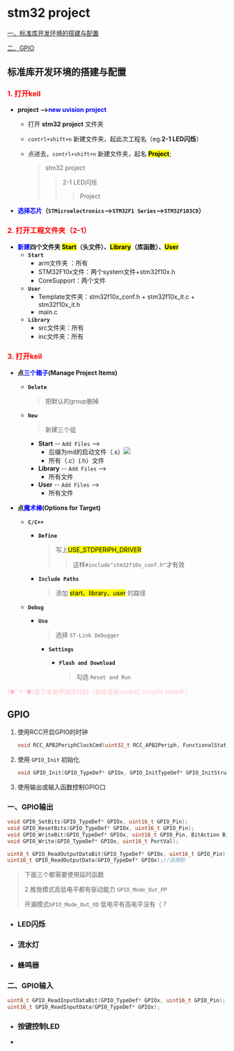 # stm32 project

[一、标准库开发环境的搭建与配置](#标准库开发环境的搭建与配置)

[二、GPIO](#GPIO)



## 标准库开发环境的搭建与配置

###   <font color=red>1. 打开keil</font>

+ <b>project --><font color=blue>new uvision project </font></b>

  + 打开 **stm32 project** 文件夹

  + `contrl+shift+n` 新建文件夹，起此次工程名（eg.**2-1 LED闪烁**）

  + 点进去，`contrl+shift+n` 新建文件夹，起名 <mark>**Project**</mark>;

    > stm32 project 
    >
    > > 2-1 LED闪烁
    > >
    > > >  Project

* **<font color=blue>选择芯片</font>（`STMicroelectronics`-->`STM32F1 Series`-->`STM32F103C8`）**

  

### <font color=red>2. 打开工程文件夹（2-1）</font>

* <b><font color=blue>新建</font>四个文件夹 <mark>Start</mark>（头文件）、<mark>Library</mark>（库函数）、<mark>User</mark></b>
  + **`Start`**
    + arm文件夹 ：所有
    + STM32F10x文件：两个system文件+stm32f10x.h
    + CoreSupport：两个文件
  + **`User`**
    + Template文件夹：stm32f10x_conf.h + stm32f10x_it.c + stm32f10x_it.h
    + main.c
  + **`Library`**
    + src文件夹：所有
    + inc文件夹：所有

### <font color=red>3. 打开keil</font>

* <b>点<font color=blue>三个箱子</font>(Manage Project Items)</b>

  + <b>`Delete`</b> 

    >  把默认的group删掉

  + <b>`New`</b>

    > 新建三个组

    + <b>Start</b> -- `Add Files` --> 
      + 后缀为md的启动文件（.s）![](C:\Users\Lenovo\Desktop\STM32Project\STM32资料\图片1.png)
      + 所有（.c）(.h）文件
    + <b>Library</b> -- `Add Files` --> 
      + 所有文件
    + <b>User</b> -- `Add Files` --> 
      + 所有文件

* <b>点<font color=blue>魔术棒</font>(Options for Target)</b>

  + <b>`C/C++`</b>

    * <b>`Define` </b>

      >  写上<mark>USE_STDPERIPH_DRIVER</mark>
      >
      > > 这样`#include"stm32f10x_conf.h"`才有效

    * <b>`Include Paths`</b>

      > 添加 <mark>start、library、user</mark> 的路径

  + <b>`Debug`</b>

    + **`Use`**

      > 选择 `ST-Link Debugger`

      + **`Settings`**

        + <b>`Flash and Download`</b>

          >  勾选 `Reset and Run`
    
    

<font color=pink>(●ˇ∀ˇ●)接下来是开始写代码（熟练使用contrlC contrlV contrlF）</font>

## GPIO

1. 使用RCC开启GPIO的时钟

   ```c
   void RCC_APB2PeriphClockCmd(uint32_t RCC_APB2Periph, FunctionalState NewState)
   ```

2. 使用 `GPIO_Init`  初始化

   ```c
   void GPIO_Init(GPIO_TypeDef* GPIOx, GPIO_InitTypeDef* GPIO_InitStruct)
   ```

3. 使用输出或输入函数控制GPIO口

### 一、GPIO输出

```c
void GPIO_SetBits(GPIO_TypeDef* GPIOx, uint16_t GPIO_Pin);
void GPIO_ResetBits(GPIO_TypeDef* GPIOx, uint16_t GPIO_Pin);
void GPIO_WriteBit(GPIO_TypeDef* GPIOx, uint16_t GPIO_Pin, BitAction BitVal);
void GPIO_Write(GPIO_TypeDef* GPIOx, uint16_t PortVal);

uint8_t GPIO_ReadOutputDataBit(GPIO_TypeDef* GPIOx, uint16_t GPIO_Pin);//没用到
uint16_t GPIO_ReadOutputData(GPIO_TypeDef* GPIOx);//没用到
```

>  下面三个都需要使用延时函数
>
>  2.推挽模式高低电平都有驱动能力    `GPIO_Mode_Out_PP`
>
>  开漏模式`GPIO_Mode_Out_OD` 低电平有高电平没有（？

- ### LED闪烁

- ### 流水灯

+ ### 蜂鸣器

### 二、GPIO输入

```c
uint8_t GPIO_ReadInputDataBit(GPIO_TypeDef* GPIOx, uint16_t GPIO_Pin);
uint16_t GPIO_ReadInputData(GPIO_TypeDef* GPIOx);
```

+ ### 按键控制LED

+ 



